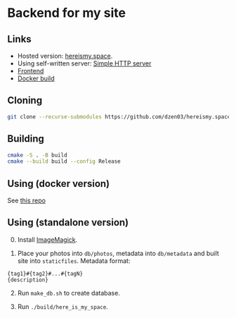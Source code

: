 # Backend for my site

## Links

* Hosted version: [hereismy.space](https://hereismy.space).
* Using self-written server: [Simple HTTP server](https://github.com/dzen03/simple-http-server.git)
* [Frontend](https://github.com/dzen03/hereismy.space-frontend.git)
* [Docker build](https://github.com/dzen03/hereismy.space.git)

## Cloning

```bash
git clone --recurse-submodules https://github.com/dzen03/hereismy.space-backend.git
```

## Building

```bash
cmake -S . -B build
cmake --build build --config Release
```

## Using (docker version)
See [this repo](https://github.com/dzen03/hereismy.space.git)

## Using (standalone version)
0. Install [ImageMagick](https://imagemagick.org/script/index.php).

1. Place your photos into `db/photos`,
metadata into `db/metadata`
and built site into `staticfiles`.
Metadata format:
```
{tag1}#{tag2}#...#{tagN}
{description}
```

2. Run `make_db.sh` to create database.

3. Run `./build/here_is_my_space`.
